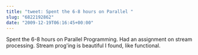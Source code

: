 ```yaml
---
title: "tweet: Spent the 6-8 hours on Parallel "
slug: "6822192862"
date: "2009-12-19T06:16:45+00:00"
---
```

Spent the 6-8 hours on Parallel Programming. Had an assignment on stream processing. Stream prog'ing is beautiful I found, like functional.